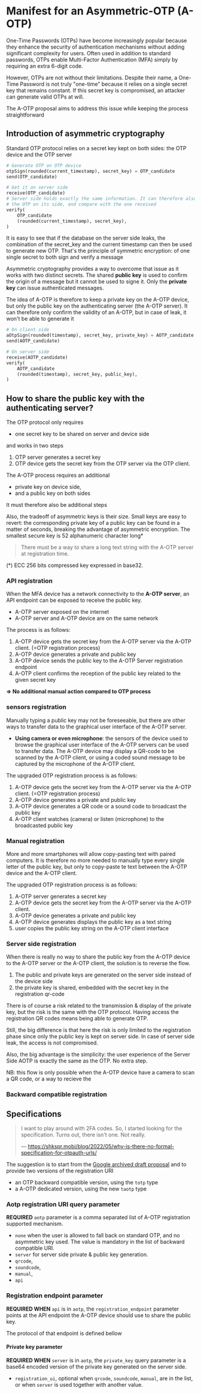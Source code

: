 # Manifest for an Asymmetric-OTP (A-OTP)

One-Time Passwords (OTPs) have become increasingly popular because they enhance the security of authentication 
mechanisms without adding significant complexity for users. Often used in addition to standard passwords, OTPs enable 
Multi-Factor Authentication (MFA) simply by requiring an extra 6-digit code.

However, OTPs are not without their limitations. Despite their name, a One-Time Password is not truly "one-time" because 
it relies on a single secret key that remains constant. If this secret key is compromised, an attacker can generate 
valid OTPs at will.

The A-OTP proposal aims to address this issue while keeping the process straightforward

## Introduction of asymmetric cryptography
Standard OTP protocol relies on a secret key kept on both sides: the OTP device and the OTP server
```py
# Generate OTP on OTP device
otpSign(rounded(current_timestamp), secret_key) = OTP_candidate
send(OTP_candidate)  

# Get it on server side
receive(OTP_candidate)
# Server side holds exactly the same information. It can therefore also compute 
# the OTP on its side, and compare with the one received
verify(
    OTP_candidate
    (rounded(current_timestamp), secret_key),
)
```
It is easy to see that if the database on the server side leaks, the combination of the secret_key and the current 
timestamp can then be used to generate new OTP. That's the principle of symmetric encryption:
of one single secret to both sign and verify a message

Asymmetric cryptography provides a way to overcome that issue as it works with two distinct secrets.
The shared **public key** is used to confirm the origin of a message but it cannot be used to signe it.
Only the **private key** can issue authenticated messages.

The idea of A-OTP is therefore to keep a private key on the A-OTP device,
but only the public key on the authenticating server (the A-OTP server). It can therefore only
confirm the validity of an A-OTP, but in case of leak, it won't be able to generate it
```py
# On client side
aOtpSign(rounded(timestamp), secret_key, private_key) = AOTP_candidate
send(AOTP_candidate)

# On server side
receive(AOTP_candidate)
verify(
    AOTP_candidate
    (rounded(timestamp), secret_key, public_key),
)
```

## How to share the public key with the authenticating server?
The OTP protocol only requires
* one secret key to be shared on server and device side

and works in two steps
1. OTP server generates a secret key
2. OTP device gets the secret key from the OTP server via the OTP client.

The A-OTP process requires an additional 
* private key on device side,
* and a public key on both sides

It must therefore also be additional steps

Also, the tradeoff of asymmetric keys is their size. Small keys
are easy to revert: the corresponding private key of a public key
can be found in a matter of seconds, breaking the advantage of asymmetric encryption.
The smallest secure key is 52 alphanumeric character long*

> There must be a way to share a long text string with the
> A-OTP server at registration time.

(*) ECC 256 bits compressed key expressed in base32.

### API registration
When the MFA device has a network connectivity to the **A-OTP server**, an API endpoint
can be exposed to receive the public key.
* A-OTP server exposed on the internet
* A-OTP server and A-OTP device are on the same network

The process is as follows:
1. A-OTP device gets the secret key from the A-OTP server via the A-OTP client. (=OTP registration process)
2. A-OTP device generates a private and public key
3. A-OTP device sends the public key to the A-OTP Server registration endpoint
4. A-OTP client confirms the reception of the public key related to the given secret key

**=> No additional manual action compared to OTP process**

### sensors registration
Manually typing a public key may not be foreseeable, but there are other
ways to transfer data to the graphical user interface of the A-OTP server.

* **Using camera or even microphone**: the sensors of the device used to browse the
  graphical user interface of the A-OTP servers can be used to transfer data. The A-OTP
  device may display a QR-code to be scanned by the A-OTP client, or using
  a coded sound message to be captured by the microphone of the A-OTP client.

The upgraded OTP registration process is as follows:
1. A-OTP device gets the secret key from the A-OTP server via the A-OTP client. (=OTP registration process)
2. A-OTP device generates a private and public key
3. A-OTP device generates a QR code or a sound code to broadcast the public key
4. A-OTP client watches (camera) or listen (microphone) to the broadcasted public key

### Manual registration
More and more smartphones will allow copy-pasting text with paired computers.
It is therefore no more needed to manually type every single letter of the public key,
but only to copy-paste te text between the A-OTP device and the A-OTP client.

The upgraded OTP registration process is as follows:
1. A-OTP server generates a secret key
2. A-OTP device gets the secret key from the A-OTP server via the A-OTP client.
3. A-OTP device generates a private and public key
4. A-OTP device generates displays the public key as a text string
5. user copies the public key string on the A-OTP client interface

### Server side registration
When there is really no way to share the public key from the A-OTP device to the A-OTP server or the A-OTP client,
the solution is to reverse the flow. 

1. The public and private keys are generated on the server side instead of the device side
2. the private key is shared, embedded with the secret key in the registration qr-code

There is of course a risk related to the transmission & display of the private key, but the risk
is the same with the OTP protocol. Having access the registration QR codes means being able 
to generate OTP. 

Still, the big difference is that here the risk is only limited to the registration phase since
only the public key is kept on server side. In case of server side leak, the access is not compromised.

Also, the big advantage is the simplicity: the user experience of the Server Side AOTP
is exactly the same as the OTP. No extra step.

NB: this flow is only possible when the A-OTP device have a camera to scan a QR code,
or a way to recieve the 

### Backward compatible registration

## Specifications

> I want to play around with 2FA codes. So, I started looking for the specification. Turns out, there isn't one. Not really.
> 
> — https://shkspr.mobi/blog/2022/05/why-is-there-no-formal-specification-for-otpauth-urls/
 
The suggestion is to start from the [Google archived draft proposal](https://github.com/google/google-authenticator/wiki/Key-Uri-Format)
and to provide two versions of the registration URI
* an OTP backward compatible version, using the `totp` type
* a A-OTP dedicated version, using the new `taotp` type

### Aotp registration URI query parameter
**REQUIRED** `aotp` parameter is a comma separated list of A-OTP registration supported mechanism.
  * `none` when the user is allowed to fall back on standard OTP, and no asymmetric key used. 
     The value is mandatory in the list of backward compatible URI. 
  * `server` for server side private & public key generation.
  * `qrcode`,
  * `soundcode`, 
  * `manual`, 
  * `api`

### Registration endpoint parameter
**REQUIRED WHEN** `api` is in `aotp`, the `registration_endpoint` 
parameter points at the API endpoint the A-OTP device should use to share the
public key.

The protocol of that endpoint is defined bellow

#### Private key parameter
**REQUIRED WHEN** `server` is in `aotp`, the `private_key` query parameter
is a base64 encoded version of the private key generated on the server side.


* `registration_ui`, optional when `qrcode`, `soundcode`, `manual`, are in the list,
  or when `server` is used together with another value.


